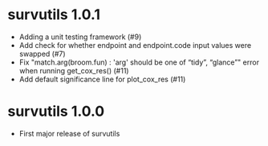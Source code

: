 # survutils 1.0.1

* Adding a unit testing framework (#9)
* Add check for whether endpoint and endpoint.code input values were swapped (#7)
* Fix "match.arg(broom.fun) : 'arg' should be one of “tidy”, “glance”" error when running get_cox_res() (#11)
* Add default significance line for plot_cox_res (#11)

# survutils 1.0.0

* First major release of survutils
